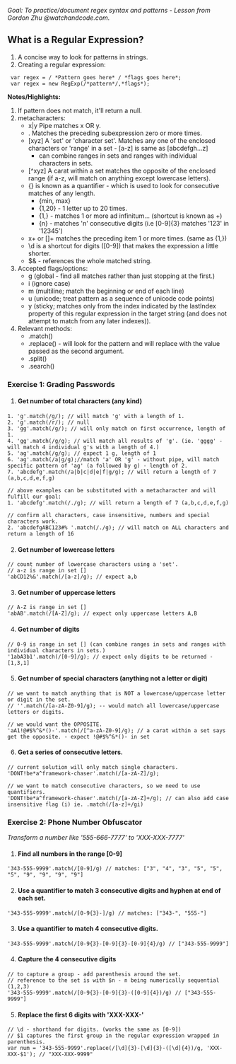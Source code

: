 
*Goal: To practice/document regex syntax and patterns - Lesson from Gordon Zhu @watchandcode.com.*

## What is a Regular Expression?
 1. A concise way to look for patterns in strings.
 2. Creating a regular expression:  
  ```
   var regex = / *Pattern goes here* / *flags goes here*;
   var regex = new RegExp(/*pattern*/,*flags*); 
  ```
__Notes/Highlights:__ 
1. If pattern does not match, it'll return a null.
2. metacharacters:
   * x|y Pipe matches x OR y. 
   * . Matches the preceding subexpression zero or more times.
   * [xyz] A 'set' or 'character set'. Matches any one of the enclosed characters or 'range' in a set - [a-z] is same as [abcdefgh...z]
     * can combine ranges in sets and ranges with individual characters in sets.
   * [^xyz] A carat within a set matches the opposite of the enclosed range (if a-z, will match on anything except lowercase letters).
   * {} is known as a quantifier - which is used to look for consecutive matches of any length. 
     * {min, max}
     * {1,20} - 1 letter up to 20 times.
     * {1,} - matches 1 or more ad infinitum... (shortcut is known as +)
     * {n} - matches 'n' consecutive digits (i.e [0-9]{3} matches '123' in '12345')
   * x+ or []+ matches the preceding item 1 or more times. (same as {1,})
   * \d is a shortcut for digits ([0-9]) that makes the expression a little shorter.
   * $& - references the whole matched string.
3. Accepted flags/options: 
   * g (global - find all matches rather than just stopping at the first.)
   * i (ignore case)
   * m (multiline; match the beginning or end of each line)
   * u (unicode; treat pattern as a sequence of unicode code points)
   * y (sticky; matches only from the index indicated by the lastIndex property of this regular expression in the target string (and does      not attempt to match from any later indexes)).
4. Relevant methods:
   * .match()
   * .replace() - will look for the pattern and will replace with the value passed as the second argument.
   * .split()
   * .search()


### Exercise 1: Grading Passwords 
1. #### Get number of total characters (any kind)
```
1. 'g'.match(/g/); // will match 'g' with a length of 1.
2. 'g'.match(/r/); // null
3. 'gg'.match(/g/); // will only match on first occurrence, length of 1.
4. 'gg'.match(/g/g); // will match all results of 'g'. (ie. 'gggg' - will match 4 individual g's with a length of 4.)
5. 'ag'.match(/g/g); // expect 1 g, length of 1
6. 'ag'.match(/a|g/g);//match 'a' OR 'g' - without pipe, will match specific pattern of 'ag' (a followed by g) - length of 2.
7. 'abcdefg'.match(/a|b|c|d|e|f|g/g); // will return a length of 7 (a,b,c,d,e,f,g)

// above examples can be substituted with a metacharacter and will fulfill our goal:
1. 'abcdefg'.match(/./g); // will return a length of 7 (a,b,c,d,e,f,g)

// confirm all characters, case insensitive, numbers and special characters work.
2. 'abcdefgABC123#% '.match(/./g); // will match on ALL characters and return a length of 16
```
2. #### Get number of lowercase letters
```
// count number of lowercase characters using a 'set'.
// a-z is range in set []
'abCD12%&'.match(/[a-z]/g); // expect a,b
```
3. #### Get number of uppercase letters
```
// A-Z is range in set []
'abAB'.match(/[A-Z]/g); // expect only uppercase letters A,B
```
4. #### Get number of digits
```
// 0-9 is range in set [] (can combine ranges in sets and ranges with individual characters in sets.)
'1abA3b1'.match(/[0-9]/g); // expect only digits to be returned - [1,3,1]
```
5. #### Get number of special characters (anything not a letter or digit)
```
// we want to match anything that is NOT a lowercase/uppercase letter or digit in the set.
// ''.match(/[a-zA-Z0-9]/g); -- would match all lowercase/uppercase letters or digits.

// we would want the OPPOSITE.
'aA1!@#$%^&*()-'.match(/[^a-zA-Z0-9]/g); // a carat within a set says get the opposite. - expect !@#$%^&*()- in set
```
6. #### Get a series of consecutive letters. 
```
// current solution will only match single characters.
'DONT!be*a^framework-chaser'.match(/[a-zA-Z]/g); 

// we want to match consecutive characters, so we need to use quantifiers.
'DONT!be*a^framework-chaser'.match(/[a-zA-Z]+/g); // can also add case insensitive flag (i) ie. .match(/[a-z]+/gi)

```

### Exercise 2: Phone Number Obfuscator
*Transform a number like '555-666-7777' to 'XXX-XXX-7777'*
1. #### Find all numbers in the range [0-9]
```
'343-555-9999'.match(/[0-9]/g) // matches: ["3", "4", "3", "5", "5", "5", "9", "9", "9", "9"]
```
2. #### Use a quantifier to match 3 consecutive digits and hyphen at end of each set.
```
'343-555-9999'.match(/[0-9{3}-]/g) // matches: ["343-", "555-"]
```
3. #### Use a quantifier to match 4 consecutive digits.
```
'343-555-9999'.match(/[0-9{3}-[0-9]{3}-[0-9]{4}/g) // ["343-555-9999"]
```
4. #### Capture the 4 consecutive digits
```
// to capture a group - add parenthesis around the set.
// reference to the set is with $n - n being numerically sequential (1,2,3)
'343-555-9999'.match(/[0-9{3}-[0-9]{3}-([0-9]{4})/g) // ["343-555-9999"]
```
5. #### Replace the first 6 digits with 'XXX-XXX-'
```
// \d - shorthand for digits. (works the same as [0-9])
// $1 captures the first group in the regular expression wrapped in parenthesis.
var num = '343-555-9999'.replace(/[\d]{3}-[\d]{3}-([\d]{4})/g, 'XXX-XXX-$1'); // "XXX-XXX-9999"

```
